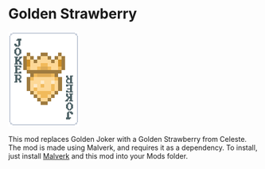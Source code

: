 # Golden Strawberry

![Golden Strawberry Joker](assets/2x/GoldenStrawberry.png)

This mod replaces Golden Joker with a Golden Strawberry from Celeste. The mod is made using Malverk, and requires it as a dependency. To install, just install [Malverk](https://github.com/Eremel/Malverk) and this mod into your Mods folder.
